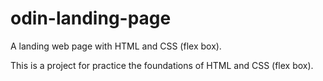 # odin-landing-page
A landing web page with HTML and CSS (flex box).

This is a project for practice the foundations of HTML and CSS (flex box).